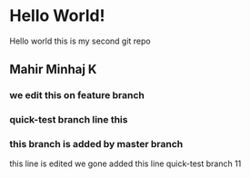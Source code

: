 # Hello World!

Hello world this is my second git repo

## Mahir Minhaj K
### we edit this on feature branch
### quick-test branch line this 
### this branch is added by master branch

 this line is edited
 we gone added this line quick-test branch 11